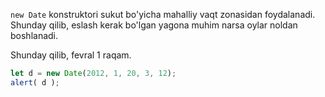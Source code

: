 `new Date` konstruktori sukut bo'yicha mahalliy vaqt zonasidan foydalanadi. Shunday qilib, eslash kerak bo'lgan yagona muhim narsa oylar noldan boshlanadi.

Shunday qilib, fevral 1 raqam.

```js run
let d = new Date(2012, 1, 20, 3, 12);
alert( d );
```

